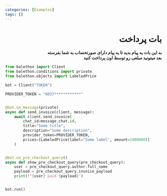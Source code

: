 ```yaml
---
categories: [Examples]
tags: []
---
```


<h1 align="right" dir="rtl">بات پرداخت</h1>

<p align="right" dir="rtl"><strong>به این بات یه پیام بدید تا یه پیام دارای صورتحساب به شما بفرسته<br/>
بعد میتونید مبلغی رو توسط اون پرداخت کنید</strong></p>

```python
from balethon import Client
from balethon.conditions import private
from balethon.objects import LabeledPrice

bot = Client("TOKEN")

PROVIDER_TOKEN = "6037************"


@bot.on_message(private)
async def send_invoice(client, message):
    await client.send_invoice(
        chat_id=message.chat.id,
        title="Some title",
        description="Some description",
        provider_token=PROVIDER_TOKEN,
        prices=[LabeledPrice(label="Some label", amount=1000000)]
    )


@bot.on_pre_checkout_query()
async def show_pre_checkout_query(pre_checkout_query):
    user = pre_checkout_query.author.full_name
    payload = pre_checkout_query.invoice_payload
    print(f"{user} paid {payload}")


bot.run()
```